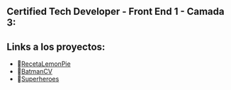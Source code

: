 ## Certified Tech Developer - Front End 1 - Camada 3:
## Links a los proyectos:

- :lemon:[RecetaLemonPie](https://frnpnk.github.io/FrontEnd1/LemonPie/)
- :bat:[BatmanCV](https://frnpnk.github.io/FrontEnd1/BatmanCV/)
- :superhero:[Superheroes](https://frnpnk.github.io/FrontEnd1/SuperHeroes/)
